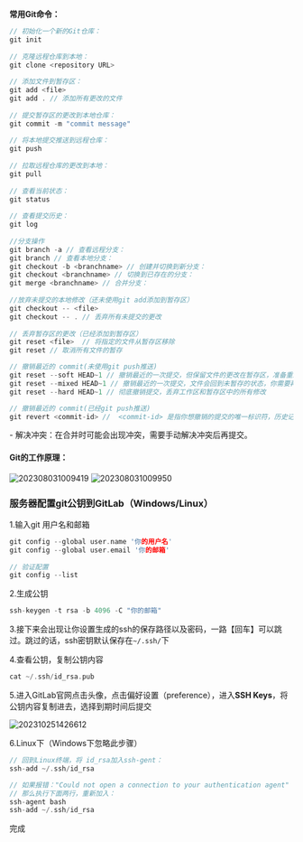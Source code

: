 **常用Git命令：**

```c++
// 初始化一个新的Git仓库：
git init
    
// 克隆远程仓库到本地：
git clone <repository URL>
    
// 添加文件到暂存区：
git add <file> 
git add . // 添加所有更改的文件
    
// 提交暂存区的更改到本地仓库：
git commit -m "commit message"
    
// 将本地提交推送到远程仓库：
git push
    
// 拉取远程仓库的更改到本地：
git pull
    
// 查看当前状态：
git status
    
// 查看提交历史：
git log
    
//分支操作
git branch -a // 查看远程分支：    
git branch // 查看本地分支：    
git checkout -b <branchname> // 创建并切换到新分支：
git checkout <branchname> // 切换到已存在的分支：
git merge <branchname> // 合并分支：
    
//放弃未提交的本地修改（还未使用git add添加到暂存区）
git checkout -- <file>
git checkout -- . // 丢弃所有未提交的更改
    
// 丢弃暂存区的更改（已经添加到暂存区）
git reset <file>  // 将指定的文件从暂存区移除
git reset // 取消所有文件的暂存

// 撤销最近的 commit(未使用git push推送)
git reset --soft HEAD~1 // 撤销最近的一次提交，但保留文件的更改在暂存区，准备重新提交
git reset --mixed HEAD~1 // 撤销最近的一次提交，文件会回到未暂存的状态，你需要再次使用 git add
git reset --hard HEAD~1 // 彻底撤销提交，丢弃工作区和暂存区中的所有修改

// 撤销最近的 commit(已经git push推送)
git revert <commit-id> //  <commit-id> 是指你想撤销的提交的唯一标识符，历史记录保持不变，但文件的内容会恢复到撤销前的状态
```

  \- 解决冲突：在合并时可能会出现冲突，需要手动解决冲突后再提交。

#### **Git的工作原理：**

![202308031009419](https://cdn.jsdelivr.net/gh/SiberianWolf1024/typora_images@master/img/202411061522655.png)
![202308031009950](https://cdn.jsdelivr.net/gh/SiberianWolf1024/typora_images@master/img/202411061522831.png)

### 服务器配置git公钥到GitLab（Windows/Linux）

1.输入git 用户名和邮箱

```c++
git config --global user.name '你的用户名'
git config --global user.email '你的邮箱'
    
// 验证配置
git config --list
```

2.生成公钥

```c++
ssh-keygen -t rsa -b 4096 -C "你的邮箱"
```

3.接下来会出现让你设置生成的ssh的保存路径以及密码，一路【回车】可以跳过。跳过的话，ssh密钥默认保存在`~/.ssh/`下

4.查看公钥，复制公钥内容

```c++
cat ~/.ssh/id_rsa.pub
```

5.进入GitLab官网点击头像，点击偏好设置（preference），进入**SSH Keys**，将公钥内容复制进去，选择到期时间后提交

![202310251426612](https://cdn.jsdelivr.net/gh/SiberianWolf1024/typora_images@master/img/202411061522860.png)

6.Linux下（Windows下忽略此步骤）

```c++
// 回到Linux终端，将 id_rsa加入ssh-gent：
ssh-add ~/.ssh/id_rsa

// 如果报错："Could not open a connection to your authentication agent"
// 那么执行下面两行，重新加入：
ssh-agent bash
ssh-add ~/.ssh/id_rsa
```

完成



